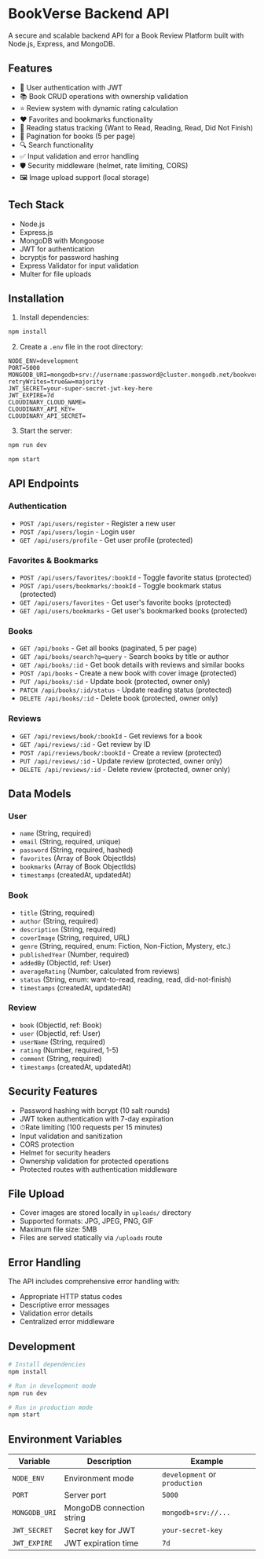 # BookVerse Backend API

A secure and scalable backend API for a Book Review Platform built with Node.js, Express, and MongoDB.

## Features

- 🔐 User authentication with JWT
- 📚 Book CRUD operations with ownership validation
- ⭐ Review system with dynamic rating calculation
- ❤️ Favorites and bookmarks functionality
- 📖 Reading status tracking (Want to Read, Reading, Read, Did Not Finish)
- 📄 Pagination for books (5 per page)
- 🔍 Search functionality
- ✅ Input validation and error handling
- 🛡️ Security middleware (helmet, rate limiting, CORS)
- 🖼️ Image upload support (local storage)

## Tech Stack

- Node.js
- Express.js
- MongoDB with Mongoose
- JWT for authentication
- bcryptjs for password hashing
- Express Validator for input validation
- Multer for file uploads

## Installation

1. Install dependencies:
```bash
npm install
```

2. Create a `.env` file in the root directory:
```env
NODE_ENV=development
PORT=5000
MONGODB_URI=mongodb+srv://username:password@cluster.mongodb.net/bookverse?retryWrites=true&w=majority
JWT_SECRET=your-super-secret-jwt-key-here
JWT_EXPIRE=7d
CLOUDINARY_CLOUD_NAME=
CLOUDINARY_API_KEY=
CLOUDINARY_API_SECRET=
```

3. Start the server:
```bash
npm run dev

npm start
```

## API Endpoints

### Authentication
- `POST /api/users/register` - Register a new user
- `POST /api/users/login` - Login user
- `GET /api/users/profile` - Get user profile (protected)

### Favorites & Bookmarks
- `POST /api/users/favorites/:bookId` - Toggle favorite status (protected)
- `POST /api/users/bookmarks/:bookId` - Toggle bookmark status (protected)
- `GET /api/users/favorites` - Get user's favorite books (protected)
- `GET /api/users/bookmarks` - Get user's bookmarked books (protected)

### Books
- `GET /api/books` - Get all books (paginated, 5 per page)
- `GET /api/books/search?q=query` - Search books by title or author
- `GET /api/books/:id` - Get book details with reviews and similar books
- `POST /api/books` - Create a new book with cover image (protected)
- `PUT /api/books/:id` - Update book (protected, owner only)
- `PATCH /api/books/:id/status` - Update reading status (protected)
- `DELETE /api/books/:id` - Delete book (protected, owner only)

### Reviews
- `GET /api/reviews/book/:bookId` - Get reviews for a book
- `GET /api/reviews/:id` - Get review by ID
- `POST /api/reviews/book/:bookId` - Create a review (protected)
- `PUT /api/reviews/:id` - Update review (protected, owner only)
- `DELETE /api/reviews/:id` - Delete review (protected, owner only)

## Data Models

### User
- `name` (String, required)
- `email` (String, required, unique)
- `password` (String, required, hashed)
- `favorites` (Array of Book ObjectIds)
- `bookmarks` (Array of Book ObjectIds)
- `timestamps` (createdAt, updatedAt)

### Book
- `title` (String, required)
- `author` (String, required)
- `description` (String, required)
- `coverImage` (String, required, URL)
- `genre` (String, required, enum: Fiction, Non-Fiction, Mystery, etc.)
- `publishedYear` (Number, required)
- `addedBy` (ObjectId, ref: User)
- `averageRating` (Number, calculated from reviews)
- `status` (String, enum: want-to-read, reading, read, did-not-finish)
- `timestamps` (createdAt, updatedAt)

### Review
- `book` (ObjectId, ref: Book)
- `user` (ObjectId, ref: User)
- `userName` (String, required)
- `rating` (Number, required, 1-5)
- `comment` (String, required)
- `timestamps` (createdAt, updatedAt)

## Security Features

- Password hashing with bcrypt (10 salt rounds)
- JWT token authentication with 7-day expiration
- ⏱Rate limiting (100 requests per 15 minutes)
- Input validation and sanitization
- CORS protection
- Helmet for security headers
- Ownership validation for protected operations
- Protected routes with authentication middleware

## File Upload

- Cover images are stored locally in `uploads/` directory
- Supported formats: JPG, JPEG, PNG, GIF
- Maximum file size: 5MB
- Files are served statically via `/uploads` route

## Error Handling

The API includes comprehensive error handling with:
- Appropriate HTTP status codes
- Descriptive error messages
- Validation error details
- Centralized error middleware

## Development

```bash
# Install dependencies
npm install

# Run in development mode
npm run dev

# Run in production mode
npm start
```

## Environment Variables

| Variable | Description | Example |
|----------|-------------|---------|
| `NODE_ENV` | Environment mode | `development` or `production` |
| `PORT` | Server port | `5000` |
| `MONGODB_URI` | MongoDB connection string | `mongodb+srv://...` |
| `JWT_SECRET` | Secret key for JWT | `your-secret-key` |
| `JWT_EXPIRE` | JWT expiration time | `7d` |
